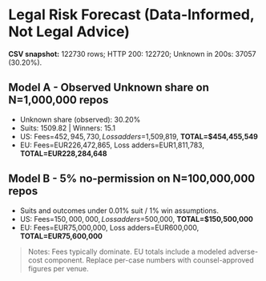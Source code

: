 ﻿# Legal Risk Forecast (Data-Informed, Not Legal Advice)

**CSV snapshot:** 122730 rows; HTTP 200: 122720; Unknown in 200s: 37057 (30.20%).

## Model A - Observed Unknown share on N=1,000,000 repos
- Unknown share (observed): 30.20%
- Suits: 1509.82 | Winners: 15.1
- US: Fees=$452,945,730, Loss adders=$1,509,819, **TOTAL=$454,455,549**
- EU: Fees=EUR226,472,865, Loss adders=EUR1,811,783, **TOTAL=EUR228,284,648**

## Model B - 5% no-permission on N=100,000,000 repos
- Suits and outcomes under 0.01% suit / 1% win assumptions.
- US: Fees=$150,000,000, Loss adders=$500,000, **TOTAL=$150,500,000**
- EU: Fees=EUR75,000,000, Loss adders=EUR600,000, **TOTAL=EUR75,600,000**

> Notes: Fees typically dominate. EU totals include a modeled adverse-cost component. Replace per-case numbers with counsel-approved figures per venue.
